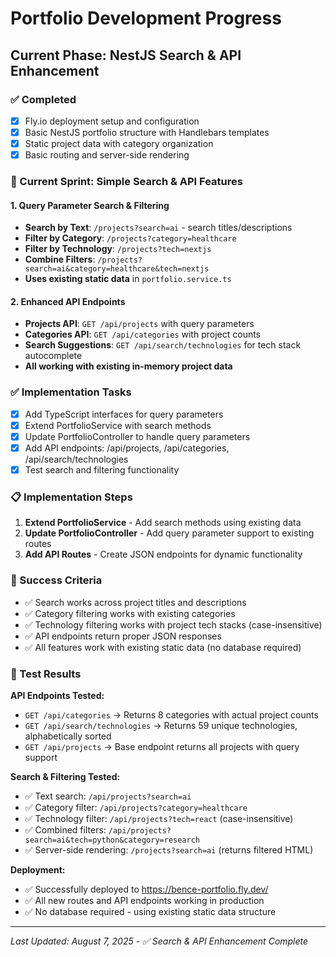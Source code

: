# Portfolio Development Progress

## Current Phase: NestJS Search & API Enhancement

### ✅ Completed
- [x] Fly.io deployment setup and configuration
- [x] Basic NestJS portfolio structure with Handlebars templates
- [x] Static project data with category organization
- [x] Basic routing and server-side rendering

### 🎯 Current Sprint: Simple Search & API Features

#### **1. Query Parameter Search & Filtering**
- **Search by Text**: `/projects?search=ai` - search titles/descriptions  
- **Filter by Category**: `/projects?category=healthcare`
- **Filter by Technology**: `/projects?tech=nextjs`
- **Combine Filters**: `/projects?search=ai&category=healthcare&tech=nextjs`
- **Uses existing static data** in `portfolio.service.ts`

#### **2. Enhanced API Endpoints**
- **Projects API**: `GET /api/projects` with query parameters
- **Categories API**: `GET /api/categories` with project counts
- **Search Suggestions**: `GET /api/search/technologies` for tech stack autocomplete  
- **All working with existing in-memory project data**

### ✅ Implementation Tasks
- [x] Add TypeScript interfaces for query parameters
- [x] Extend PortfolioService with search methods  
- [x] Update PortfolioController to handle query parameters
- [x] Add API endpoints: /api/projects, /api/categories, /api/search/technologies
- [x] Test search and filtering functionality

### 📋 Implementation Steps
1. **Extend PortfolioService** - Add search methods using existing data
2. **Update PortfolioController** - Add query parameter support to existing routes  
3. **Add API Routes** - Create JSON endpoints for dynamic functionality

### 🎯 Success Criteria
- ✅ Search works across project titles and descriptions
- ✅ Category filtering works with existing categories
- ✅ Technology filtering works with project tech stacks (case-insensitive)
- ✅ API endpoints return proper JSON responses
- ✅ All features work with existing static data (no database required)

### 🧪 Test Results
**API Endpoints Tested:**
- `GET /api/categories` → Returns 8 categories with actual project counts
- `GET /api/search/technologies` → Returns 59 unique technologies, alphabetically sorted
- `GET /api/projects` → Base endpoint returns all projects with query support

**Search & Filtering Tested:**
- ✅ Text search: `/api/projects?search=ai` 
- ✅ Category filter: `/api/projects?category=healthcare`
- ✅ Technology filter: `/api/projects?tech=react` (case-insensitive)
- ✅ Combined filters: `/api/projects?search=ai&tech=python&category=research`
- ✅ Server-side rendering: `/projects?search=ai` (returns filtered HTML)

**Deployment:**
- ✅ Successfully deployed to https://bence-portfolio.fly.dev/
- ✅ All new routes and API endpoints working in production
- ✅ No database required - using existing static data structure

---

*Last Updated: August 7, 2025 - ✅ Search & API Enhancement Complete*